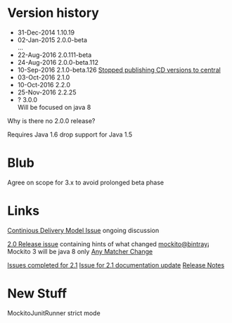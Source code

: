 # Version history
- 31-Dec-2014 1.10.19
- 02-Jan-2015 2.0.0-beta  
  ...
- 22-Aug-2016 2.0.111-beta	
- 24-Aug-2016 2.0.0-beta.112
- 10-Sep-2016 2.1.0-beta.126 [Stopped publishing CD versions to central](https://github.com/mockito/mockito/issues/595)
- 03-Oct-2016 2.1.0	
- 10-Oct-2016 2.2.0	
- 25-Nov-2016 2.2.25
- ? 3.0.0  
  Will be focused on java 8

Why is there no 2.0.0 release?

Requires Java 1.6 drop support for Java 1.5


# Blub
Agree on scope for 3.x to avoid prolonged beta phase

# Links
[Continious Delivery Model Issue](https://github.com/mockito/mockito/issues/618) ongoing discussion


[2.0 Release issue](https://github.com/mockito/mockito/issues/123) containing hints of what changed
[mockito@bintray](https://bintray.com/mockito)¡
Mockito 3 will be java 8 only
[Any Matcher Change](https://github.com/mockito/mockito/issues/194)

[Issues completed for 2.1](https://github.com/mockito/mockito/milestone/1?closed=1)
[Issue for 2.1 documentation update](https://github.com/mockito/mockito/issues/596)
[Release Notes](https://github.com/mockito/mockito/blob/master/doc/release-notes/official.md)

# New Stuff
MockitoJunitRunner strict mode